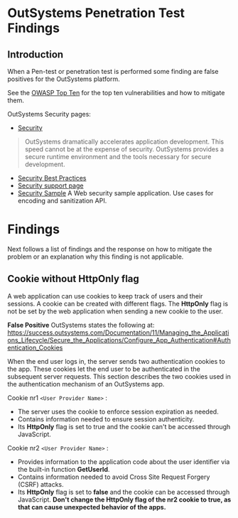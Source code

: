 # OutSystems Penetration Test Findings
## Introduction
When a Pen-test or penetration test is performed some finding are false positives for the OutSystems platform.

See the [OWASP Top Ten](https://owasp.org/www-project-top-ten/) for the top ten vulnerabilities and how to mitigate them.

OutSystems Security pages:
* [Security](https://www.outsystems.com/security/)
> OutSystems dramatically accelerates application development. This speed cannot be at the expense of security. OutSystems provides a secure runtime environment and the tools necessary for secure development.

* [Security Best Practices](https://success.outsystems.com/Documentation/Best_Practices/Security)
* [Security support page](https://success.outsystems.com/Support/Security)
* [Security Sample](https://www.outsystems.com/forge/component-overview/4719/security-sample) A Web security sample application. Use cases for encoding and sanitization API.

# Findings
Next follows a list of findings and the response on how to mitigate the problem or an explanation why this finding is not applicable.

## Cookie without **HttpOnly** flag

A web application can use cookies to keep track of users and their sessions. A cookie can be created with different flags. The **HttpOnly** flag is not be set by the web application when sending a new cookie to the user.

**False Positive**
OutSystems states the following at: https://success.outsystems.com/Documentation/11/Managing_the_Applications_Lifecycle/Secure_the_Applications/Configure_App_Authentication#Authentication_Cookies

When the end user logs in, the server sends two authentication cookies to the app. These cookies let the end user to be authenticated in the subsequent server requests. This section describes the two cookies used in the authentication mechanism of an OutSystems app.

Cookie nr1 `<User Provider Name>` :

* The server uses the cookie to enforce session expiration as needed.
* Contains information needed to ensure session authenticity.
* Its **HttpOnly** flag is set to true and the cookie can't be accessed through JavaScript.

Cookie nr2 `<User Provider Name>` :

* Provides information to the application code about the user identifier via the built-in function **GetUserId**.
* Contains information needed to avoid Cross Site Request Forgery (CSRF) attacks.
* Its **HttpOnly** flag is set to **false** and the cookie can be accessed through JavaScript. **Don't change the HttpOnly flag of the nr2 cookie to true, as that can cause unexpected behavior of the apps.**

